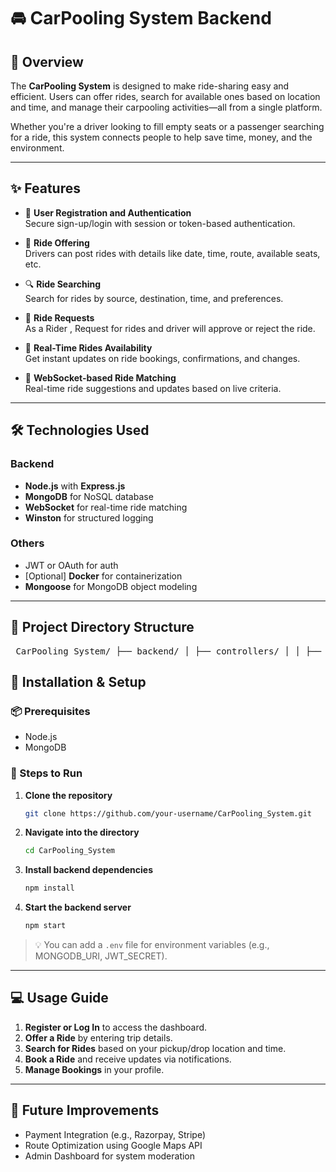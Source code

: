# 🚘 CarPooling System Backend

## 📖 Overview
The **CarPooling System** is designed to make ride-sharing easy and efficient. Users can offer rides, search for available ones based on location and time, and manage their carpooling activities—all from a single platform.

Whether you're a driver looking to fill empty seats or a passenger searching for a ride, this system connects people to help save time, money, and the environment.

---

## ✨ Features

- 🔐 **User Registration and Authentication**  
  Secure sign-up/login with session or token-based authentication.

- 🚗 **Ride Offering**  
  Drivers can post rides with details like date, time, route, available seats, etc.

- 🔍 **Ride Searching**  
  Search for rides by source, destination, time, and preferences.

- 📅 **Ride Requests**  
  As a Rider , Request for rides and driver will approve or reject the ride.

- 🔔 **Real-Time Rides Availability**  
  Get instant updates on ride bookings, confirmations, and changes.

- 💬 **WebSocket-based Ride Matching**  
  Real-time ride suggestions and updates based on live criteria.

---

## 🛠️ Technologies Used

### Backend
- **Node.js** with **Express.js**
- **MongoDB** for NoSQL database
- **WebSocket** for real-time ride matching
- **Winston** for structured logging

### Others
- JWT or OAuth for auth
- [Optional] **Docker** for containerization
- **Mongoose** for MongoDB object modeling

---

## 📁 Project Directory Structure
<pre> CarPooling_System/ ├── backend/ │ ├── controllers/ │ │ ├── auth.controller.js │ │ ├── ride.controller.js │ │ └── vehicle.controller.js │ │ │ ├── logs/ │ │ ├── error.log │ │ └── server.log │ │ │ ├── middlewares/ │ │ ├── auth.middleware.js │ │ ├── ride.middleware.js │ │ └── vehicle.middleware.js │ │ │ ├── models/ │ │ ├── ride.model.js │ │ ├── user.model.js │ │ └── vehicle.model.js │ │ │ ├── routes/ │ │ ├── auth.route.js │ │ ├── ride.route.js │ │ └── vehicle.route.js │ │ │ ├── .env │ ├── .gitignore │ ├── index.js │ ├── package.json │ ├── websocket.js │ └── README.md </pre>
## 🚀 Installation & Setup

### 📦 Prerequisites
- Node.js
- MongoDB

### 🔧 Steps to Run

1. **Clone the repository**  
    ```bash
    git clone https://github.com/your-username/CarPooling_System.git
    ```

2. **Navigate into the directory**  
    ```bash
    cd CarPooling_System
    ```

3. **Install backend dependencies**  
    ```bash
    npm install
    ```

4. **Start the backend server**  
    ```bash
    npm start
    ```

> 💡 You can add a `.env` file for environment variables (e.g., MONGODB_URI, JWT_SECRET).

---

## 💻 Usage Guide

1. **Register or Log In** to access the dashboard.
2. **Offer a Ride** by entering trip details.
3. **Search for Rides** based on your pickup/drop location and time.
4. **Book a Ride** and receive updates via notifications.
5. **Manage Bookings** in your profile.

---

## 🧪 Future Improvements

- Payment Integration (e.g., Razorpay, Stripe)
- Route Optimization using Google Maps API
- Admin Dashboard for system moderation
